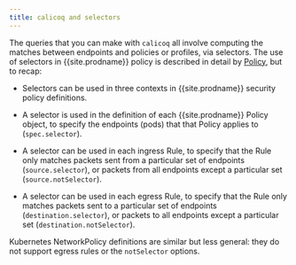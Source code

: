 ```yaml
---
title: calicoq and selectors
---
```


The queries that you can make with `calicoq` all involve computing the matches
between endpoints and policies or profiles, via selectors.  The use of
selectors in {{site.prodname}} policy is described in detail
by
[Policy]({{site.baseurl}}/{{page.version}}/reference/calicoctl/resources/policy),
but to recap:

- Selectors can be used in three contexts in {{site.prodname}} security policy
  definitions.

- A selector is used in the definition of each {{site.prodname}} Policy object, to specify
  the endpoints (pods) that that Policy applies to (`spec.selector`).

- A selector can be used in each ingress Rule, to specify that the Rule only
  matches packets sent from a particular set of endpoints (`source.selector`),
  or packets from all endpoints except a particular set (`source.notSelector`).

- A selector can be used in each egress Rule, to specify that the Rule only
  matches packets sent to a particular set of endpoints
  (`destination.selector`), or packets to all endpoints except a particular set
  (`destination.notSelector`).

Kubernetes NetworkPolicy definitions are similar but less general: they do
not support egress rules or the `notSelector` options.
